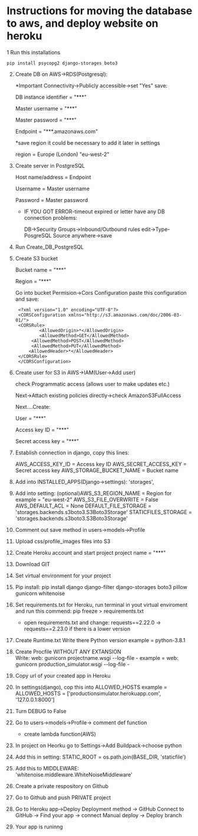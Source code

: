 # Instructions for moving the database to aws, and deploy website on heroku  

1 Run this installations

	pip install psycopg2 django-storages boto3
2. Create DB on AWS->RDS(Postgresql):

	*Important Connectivity->Publicly accessible->set "Yes"
	save:
	
	DB instance identifier = "***"
	
	Master username = "***"
	
	Master password = "***"
	
	Endpoint = "***.amazonaws.com"
	
	*save region it could be necessary to add it later in settings
	
	region = Europe (London) "eu-west-2"
2. Create server in PostgreSQL

	Host name/address = Endpoint
	
	Username = Master username
	
	Password = Master password
	
	* IF YOU GOT ERROR-timeout expired or letter have any DB connection problems:
	
		DB->Security Groups->Inbound/Outbound rules edit->Type-PosgreSQL Source anywhere->save
3. Run Create_DB_PostgreSQL

4. Create S3 bucket

	Bucket name = "***"
	
	Region = "***"
	
	Go into bucket Permision->Cors Configuration paste this configuration and save:
	
		<?xml version="1.0" encoding="UTF-8"?>
		<CORSConfiguration xmlns="http://s3.amazonaws.com/doc/2006-03-01/">
		<CORSRule>
    			<AllowedOrigin>*</AllowedOrigin>
    			<AllowedMethod>GET</AllowedMethod>
   			 <AllowedMethod>POST</AllowedMethod>
   			 <AllowedMethod>PUT</AllowedMethod>
    		<AllowedHeader>*</AllowedHeader>
		</CORSRule>
		</CORSConfiguration>
7. Create user for S3 in AWS->IAM(User->Add user)

	check Programmatic access (allows user to make updates etc.)
	
	Next->Attach existing policies directly->check AmazonS3FullAccess
	
	Next....Create:
	
	User = "***"
		
	Access key ID = "***"
		
	Secret access key = "***"
	
8. Establish connection in django, copy this lines:

	AWS_ACCESS_KEY_ID = Access key ID
	AWS_SECRET_ACCESS_KEY = Secret access key
	AWS_STORAGE_BUCKET_NAME = Bucket name
9. Add into INSTALLED_APPS(Django->settings):
	'storages',
	
10. Add into setting:
	(optional)AWS_S3_REGION_NAME = Region for example = "eu-west-2"
	AWS_S3_FILE_OVERWRITE = False 
	AWS_DEFAULT_ACL = None
	DEFAULT_FILE_STORAGE = 'storages.backends.s3boto3.S3Boto3Storage' 
	STATICFILES_STORAGE = 'storages.backends.s3boto3.S3Boto3Storage' 
	
11. Comment out save method in users->models->Profile

12. Upload css/profile_images files into S3

13. Create Heroku account and start project
	project name = "***"
	
14. Download GIT

15. Set virtual environment for your project

16. Pip install:
	pip install django django-filter django-storages boto3 pillow gunicorn whitenoise
	
17. Set requirements.txt for Heroku, run terminal in yout virtual enviroment and run this commend:
	pip freeze > requirements.txt
	* open requirements.txt and change:
		requests==2.22.0 -> requests==2.23.0
		if there is a lower version
		
18. Create Runtime.txt
	Write there Python version example = python-3.8.1
	
19. Create Procfile WITHOUT ANY EXTANSION	
	Write: 
		web: gunicorn projectname.wsgi --log-file -
		example = web: gunicorn production_simulator.wsgi --log-file -
		
20. Copy url of your created app in Heroku

21. In settings(django), cop this into ALLOWED_HOSTS
	example = ALLOWED_HOSTS = ['productionsimulator.herokuapp.com', '127.0.0.1:8000'] 
	
22. Turn DEBUG to False

23. Go to users->models->Profile-> comment def function
	* create lambda function(AWS)
	
24. In project on Heorku go to Settings->Add Buildpack->choose python

25. Add this in setting:
	STATIC_ROOT = os.path.join(BASE_DIR, 'staticfile')
	
26. Add this to MIDDLEWARE:
	'whitenoise.middleware.WhiteNoiseMiddleware'
	
27. Create a private respository on Github

28. Go to Github and push PRIVATE project

29. Go to Heroku app->Deploy
	Deployment method -> GitHub
	Connect to GitHub -> Find your app -> connect
	Manual deploy -> Deploy branch
	
30. Your app is runinng


